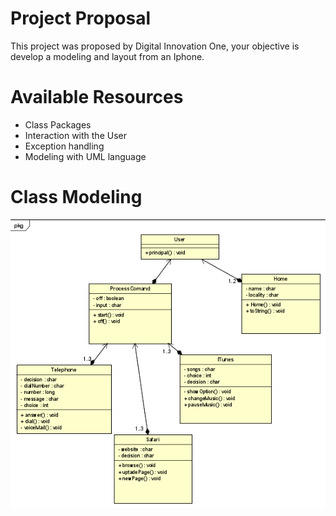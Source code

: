# Project Proposal 
This project was proposed by Digital Innovation One, your objective is develop a modeling and layout from an Iphone. 

# Available Resources
* Class Packages
* Interaction with the User
* Exception handling
* Modeling with UML language

# Class Modeling

![](https://raw.githubusercontent.com/LeoPeixinho/dio-bootcampJavaApple/main/Modelo-de-classes-Apple.png)
